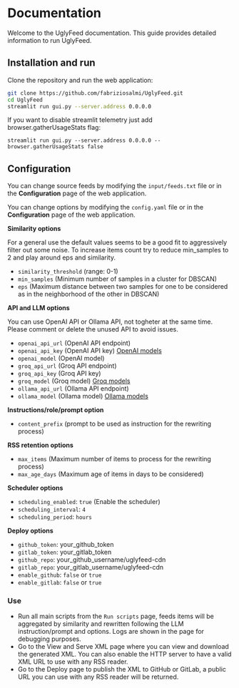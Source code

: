 # Documentation
Welcome to the UglyFeed documentation. This guide provides detailed information to run UglyFeed.

## Installation and run

Clone the repository and run the web application:

```sh
git clone https://github.com/fabriziosalmi/UglyFeed.git
cd UglyFeed
streamlit run gui.py --server.address 0.0.0.0
```

If you want to disable streamlit telemetry just add browser.gatherUsageStats flag:

`streamlit run gui.py --server.address 0.0.0.0 --browser.gatherUsageStats false`


## Configuration

You can change source feeds by modifying the `input/feeds.txt` file or in the **Configuration** page of the web application.

You can change options by modifying the `config.yaml` file or in the **Configuration** page of the web application.

**Similarity options**

For a general use the default values seems to be a good fit to aggressively filter out some noise. To increase items count try to reduce min_samples to 2 and play around eps and similarity.

- `similarity_threshold` (range: 0-1)
- `min_samples` (Minimum number of samples in a cluster for DBSCAN)
- `eps` (Maximum distance between two samples for one to be considered as in the neighborhood of the other in DBSCAN)

**API and LLM options**

You can use OpenAI API or Ollama API, not togheter at the same time. Please comment or delete the unused API to avoid issues.

- `openai_api_url` (OpenAI API endpoint)
- `openai_api_key` (OpenAI API key) [OpenAI models](https://platform.openai.com/docs/models)
- `openai_model` (OpenAI model)
- `groq_api_url` (Groq API endpoint)
- `groq_api_key` (Groq API key)
- `groq_model` (Groq model) [Groq models](https://console.groq.com/docs/models)
- `ollama_api_url` (Ollama API endpoint)
- `ollama_model` (Ollama model) [Ollama models](https://platform.openai.com/docs/models)

**Instructions/role/prompt option**
- `content_prefix` (prompt to be used as instruction for the rewriting process)

**RSS retention options**
- `max_items` (Maximum number of items to process for the rewriting process)
- `max_age_days` (Maximum age of items in days to be considered)

**Scheduler options**
- `scheduling_enabled`: `true` (Enable the scheduler)
- `scheduling_interval`: `4` 
- `scheduling_period`: `hours`

**Deploy options**

- `github_token`: your_github_token
- `gitlab_token`: your_gitlab_token
- `github_repo`: your_github_username/uglyfeed-cdn
- `gitlab_repo`: your_gitlab_username/uglyfeed-cdn
- `enable_github`: `false` or `true`
- `enable_gitlab`: `false` or `true`



### Use

- Run all main scripts from the `Run scripts` page, feeds items will be aggregated by similarity and rewritten following the LLM instruction/prompt and options. Logs are shown in the page for debugging purposes.
- Go to the View and Serve XML page where you can view and download the generated XML. You can also enable the HTTP server to have a valid XML URL to use with any RSS reader.
- Go to the Deploy page to publish the XML to GitHub or GitLab, a public URL you can use with any RSS reader will be returned.
